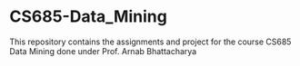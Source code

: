 # CS685-Data_Mining

This repository contains the assignments and project for the course CS685 Data Mining done under Prof. Arnab Bhattacharya
